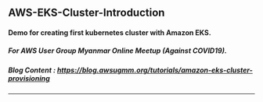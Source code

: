 ## AWS-EKS-Cluster-Introduction
#### Demo for creating first kubernetes cluster with Amazon EKS.
##### For AWS User Group Myanmar Online Meetup (Against COVID19). 
##### Blog Content : https://blog.awsugmm.org/tutorials/amazon-eks-cluster-provisioning
--- 





